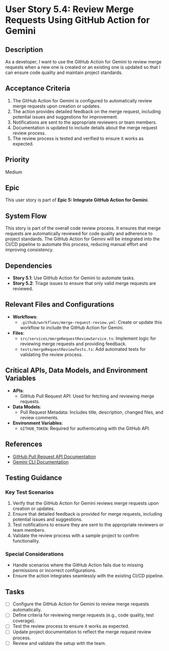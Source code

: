 # User Story 5.4: Review Merge Requests Using GitHub Action for Gemini

## Description

As a developer, I want to use the GitHub Action for Gemini to review merge requests when a new one is created or an
existing one is updated so that I can ensure code quality and maintain project standards.

## Acceptance Criteria

1. The GitHub Action for Gemini is configured to automatically review merge requests upon creation or updates.
2. The action provides detailed feedback on the merge request, including potential issues and suggestions for
   improvement.
3. Notifications are sent to the appropriate reviewers or team members.
4. Documentation is updated to include details about the merge request review process.
5. The review process is tested and verified to ensure it works as expected.

## Priority

Medium

## Epic

This user story is part of **Epic 5: Integrate GitHub Action for Gemini**.

## System Flow
This story is part of the overall code review process. It ensures that merge requests are automatically reviewed for code quality and adherence to project standards. The GitHub Action for Gemini will be integrated into the CI/CD pipeline to automate this process, reducing manual effort and improving consistency.

## Dependencies
- **Story 5.1**: Use GitHub Action for Gemini to automate tasks.
- **Story 5.2**: Triage issues to ensure that only valid merge requests are reviewed.

## Relevant Files and Configurations

- **Workflows**:
  - `.github/workflows/merge-request-review.yml`: Create or update this workflow to include the GitHub Action for
    Gemini.
- **Files**:
  - `src/services/mergeRequestReviewService.ts`: Implement logic for reviewing merge requests and providing feedback.
  - `tests/mergeRequestReviewTests.ts`: Add automated tests for validating the review process.

## Critical APIs, Data Models, and Environment Variables
- **APIs**:
  - GitHub Pull Request API: Used for fetching and reviewing merge requests.
- **Data Models**:
  - Pull Request Metadata: Includes title, description, changed files, and review comments.
- **Environment Variables**:
  - `GITHUB_TOKEN`: Required for authenticating with the GitHub API.

## References
- [GitHub Pull Request API Documentation](https://docs.github.com/en/rest/pulls/pulls)
- [Gemini CLI Documentation](https://github.com/gemini-cli/docs)

## Testing Guidance

### Key Test Scenarios
1. Verify that the GitHub Action for Gemini reviews merge requests upon creation or updates.
2. Ensure that detailed feedback is provided for merge requests, including potential issues and suggestions.
3. Test notifications to ensure they are sent to the appropriate reviewers or team members.
4. Validate the review process with a sample project to confirm functionality.

### Special Considerations
- Handle scenarios where the GitHub Action fails due to missing permissions or incorrect configurations.
- Ensure the action integrates seamlessly with the existing CI/CD pipeline.

## Tasks

- [ ] Configure the GitHub Action for Gemini to review merge requests automatically.
- [ ] Define criteria for reviewing merge requests (e.g., code quality, test coverage).
- [ ] Test the review process to ensure it works as expected.
- [ ] Update project documentation to reflect the merge request review process.
- [ ] Review and validate the setup with the team.
